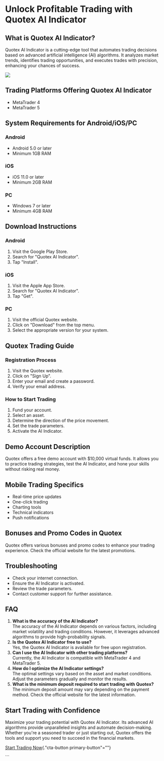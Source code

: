 # Unlock Profitable Trading with Quotex AI Indicator

## What is Quotex AI Indicator?

Quotex AI Indicator is a cutting-edge tool that automates trading
decisions based on advanced artificial intelligence (AI) algorithms. It
analyzes market trends, identifies trading opportunities, and executes
trades with precision, enhancing your chances of success.

[![](https://static.quotex.io/files/4_en/300_250.jpg)](https://traff.sbs/brokerqxlid)

## Trading Platforms Offering Quotex AI Indicator

-   MetaTrader 4
-   MetaTrader 5

## System Requirements for Android/iOS/PC

### Android

-   Android 5.0 or later
-   Minimum 1GB RAM

### iOS

-   iOS 11.0 or later
-   Minimum 2GB RAM

### PC

-   Windows 7 or later
-   Minimum 4GB RAM

## Download Instructions

### Android

1.  Visit the Google Play Store.
2.  Search for "Quotex AI Indicator".
3.  Tap "Install".

### iOS

1.  Visit the Apple App Store.
2.  Search for "Quotex AI Indicator".
3.  Tap "Get".

### PC

1.  Visit the official Quotex website.
2.  Click on "Download" from the top menu.
3.  Select the appropriate version for your system.

## Quotex Trading Guide

### Registration Process

1.  Visit the Quotex website.
2.  Click on "Sign Up".
3.  Enter your email and create a password.
4.  Verify your email address.

### How to Start Trading

1.  Fund your account.
2.  Select an asset.
3.  Determine the direction of the price movement.
4.  Set the trade parameters.
5.  Activate the AI Indicator.

## Demo Account Description

Quotex offers a free demo account with \$10,000 virtual funds. It allows
you to practice trading strategies, test the AI Indicator, and hone your
skills without risking real money.

## Mobile Trading Specifics

-   Real-time price updates
-   One-click trading
-   Charting tools
-   Technical indicators
-   Push notifications

## Bonuses and Promo Codes in Quotex

Quotex offers various bonuses and promo codes to enhance your trading
experience. Check the official website for the latest promotions.

## Troubleshooting

-   Check your internet connection.
-   Ensure the AI Indicator is activated.
-   Review the trade parameters.
-   Contact customer support for further assistance.

## FAQ

1.  **What is the accuracy of the AI Indicator?**\
    The accuracy of the AI Indicator depends on various factors,
    including market volatility and trading conditions. However, it
    leverages advanced algorithms to provide high-probability signals.
2.  **Is the Quotex AI Indicator free to use?**\
    Yes, the Quotex AI Indicator is available for free upon
    registration.
3.  **Can I use the AI Indicator with other trading platforms?**\
    Currently, the AI Indicator is compatible with MetaTrader 4 and
    MetaTrader 5.
4.  **How do I optimize the AI Indicator settings?**\
    The optimal settings vary based on the asset and market conditions.
    Adjust the parameters gradually and monitor the results.
5.  **What is the minimum deposit required to start trading with
    Quotex?**\
    The minimum deposit amount may vary depending on the payment method.
    Check the official website for the latest information.

## Start Trading with Confidence

Maximize your trading potential with Quotex AI Indicator. Its advanced
AI algorithms provide unparalleled insights and automate
decision-making. Whether you\'re a seasoned trader or just starting out,
Quotex offers the tools and support you need to succeed in the financial
markets.

[Start Trading
Now](\%22https://traff.sbs/brokerqxlid\%22){."cta-button
primary-button"=""}

\`\`\`

